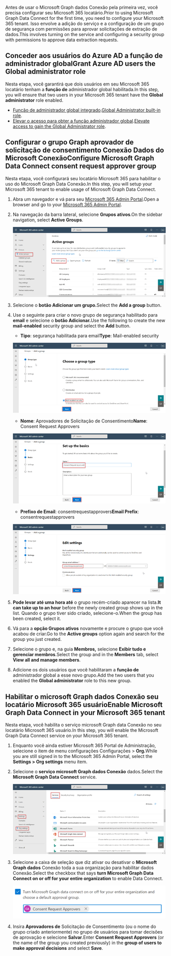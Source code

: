 <!-- markdownlint-disable MD002 MD041 -->

<span data-ttu-id="58637-101">Antes de usar o Microsoft Graph dados Conexão pela primeira vez, você precisa configurar seu Microsoft 365 locatário.</span><span class="sxs-lookup"><span data-stu-id="58637-101">Prior to using Microsoft Graph Data Connect for the first time, you need to configure your Microsoft 365 tenant.</span></span> <span data-ttu-id="58637-102">Isso envolve a adição do serviço e a configuração de um grupo de segurança com permissões para aprovar solicitações de extração de dados.</span><span class="sxs-lookup"><span data-stu-id="58637-102">This involves turning on the service and configuring a security group with permissions to approve data extraction requests.</span></span>

## <a name="grant-azure-ad-users-the-global-administrator-role"></a><span data-ttu-id="58637-103">Conceder aos usuários do Azure AD a função de administrador global</span><span class="sxs-lookup"><span data-stu-id="58637-103">Grant Azure AD users the Global administrator role</span></span>

<span data-ttu-id="58637-104">Nesta etapa, você garantirá que dois usuários em seu Microsoft 365 locatário tenham a **função de** administrador global habilitada.</span><span class="sxs-lookup"><span data-stu-id="58637-104">In this step, you will ensure that two users in your Microsoft 365 tenant have the **Global administrator** role enabled.</span></span>

- <span data-ttu-id="58637-105">[Função de administrador global integrado](/azure/active-directory/roles/permissions-reference#global-administrator).</span><span class="sxs-lookup"><span data-stu-id="58637-105">[Global Administrator built-in role](/azure/active-directory/roles/permissions-reference#global-administrator).</span></span>
- <span data-ttu-id="58637-106">[Elevar o acesso para obter a função administrador global](/azure/role-based-access-control/elevate-access-global-admin).</span><span class="sxs-lookup"><span data-stu-id="58637-106">[Elevate access to gain the Global Administrator role](/azure/role-based-access-control/elevate-access-global-admin).</span></span>

## <a name="configure-microsoft-graph-data-connect-consent-request-approver-group"></a><span data-ttu-id="58637-107">Configurar o grupo Graph aprovador de solicitação de consentimento Conexão Dados do Microsoft Conexão</span><span class="sxs-lookup"><span data-stu-id="58637-107">Configure Microsoft Graph Data Connect consent request approver group</span></span>

<span data-ttu-id="58637-108">Nesta etapa, você configurará seu locatário Microsoft 365 para habilitar o uso do Microsoft Graph Data Conexão.</span><span class="sxs-lookup"><span data-stu-id="58637-108">In this step, you will setup your Microsoft 365 tenant to enable usage of Microsoft Graph Data Connect.</span></span>

1. <span data-ttu-id="58637-109">Abra um navegador e vá para seu [Microsoft 365 Admin Portal](https://admin.microsoft.com/).</span><span class="sxs-lookup"><span data-stu-id="58637-109">Open a browser and go to your [Microsoft 365 Admin Portal](https://admin.microsoft.com/).</span></span>

1. <span data-ttu-id="58637-110">Na navegação da barra lateral, selecione **Grupos ativos**.</span><span class="sxs-lookup"><span data-stu-id="58637-110">On the sidebar navigation, select **Active Groups**.</span></span>
  
    ![Uma captura de tela mostrando os grupos ativos no Microsoft 365 de administração.](images/data-connect-m365-act-grp.png)

1. <span data-ttu-id="58637-112">Selecione o **botão Adicionar um grupo.**</span><span class="sxs-lookup"><span data-stu-id="58637-112">Select the **Add a group** button.</span></span>

1. <span data-ttu-id="58637-113">Use o seguinte para criar o novo grupo de segurança habilitado para **email** e selecione o **botão Adicionar.**</span><span class="sxs-lookup"><span data-stu-id="58637-113">Use the following to create the new **mail-enabled** security group and select the **Add** button.</span></span>
   - <span data-ttu-id="58637-114">**Tipo**: segurança habilitada para email</span><span class="sxs-lookup"><span data-stu-id="58637-114">**Type**: Mail-enabled security</span></span>

    ![Uma captura de tela mostrando um usuário selecionando a segurança habilitada para email para um novo grupo no Microsoft 365 de administração.](images/data-connect-m365-mail-sec.png)

   - <span data-ttu-id="58637-116">**Nome**: Aprovadores de Solicitação de Consentimento</span><span class="sxs-lookup"><span data-stu-id="58637-116">**Name**: Consent Request Approvers</span></span>

    ![Uma captura de tela mostrando um usuário está dando ao grupo um nome de "Aprovadores de Solicitação de Consentimento" no Microsoft 365 de administração.](images/data-connect-m365-cons-apprv.png)

   - <span data-ttu-id="58637-118">**Prefixo de Email**: consentrequestapprovers</span><span class="sxs-lookup"><span data-stu-id="58637-118">**Email Prefix**: consentrequestapprovers</span></span>

    ![Uma captura de tela mostrando um usuário criando o endereço de email para o grupo criado anteriormente no Microsoft 365 de administração.](images/data-connect-m365-cons-apprv-pref.png)

1. <span data-ttu-id="58637-120">**Pode levar até uma hora até** o grupo recém-criado aparecer na lista.</span><span class="sxs-lookup"><span data-stu-id="58637-120">**It can take up to an hour** before the newly created group shows up in the list.</span></span> <span data-ttu-id="58637-121">Quando o grupo tiver sido criado, selecione-o.</span><span class="sxs-lookup"><span data-stu-id="58637-121">When the group has been created, select it.</span></span>

1. <span data-ttu-id="58637-122">Vá para a **opção Grupos ativos** novamente e procure o grupo que você acabou de criar.</span><span class="sxs-lookup"><span data-stu-id="58637-122">Go to the **Active groups** option again and search for the group you just created.</span></span>

1. <span data-ttu-id="58637-123">Selecione o grupo e, na guia **Membros,** selecione **Exibir tudo e gerenciar membros**.</span><span class="sxs-lookup"><span data-stu-id="58637-123">Select the group and in the **Members** tab, select **View all and manage members**.</span></span>

1. <span data-ttu-id="58637-124">Adicione os dois usuários que você habilitaram a **função de** administrador global a esse novo grupo.</span><span class="sxs-lookup"><span data-stu-id="58637-124">Add the two users that you enabled the **Global administrator** role to this new group.</span></span>

## <a name="enable-microsoft-graph-data-connect-in-your-microsoft-365-tenant"></a><span data-ttu-id="58637-125">Habilitar o microsoft Graph dados Conexão seu locatário Microsoft 365 usuário</span><span class="sxs-lookup"><span data-stu-id="58637-125">Enable Microsoft Graph Data Connect in your Microsoft 365 tenant</span></span>

<span data-ttu-id="58637-126">Nesta etapa, você habilita o serviço microsoft Graph data Conexão no seu locatário Microsoft 365 usuário.</span><span class="sxs-lookup"><span data-stu-id="58637-126">In this step, you will enable the Microsoft Graph Data Connect service on your Microsoft 365 tenant.</span></span>

1. <span data-ttu-id="58637-127">Enquanto você ainda estiver Microsoft 365 Portal de Administração, selecione o item de menu configurações Configurações > **Org.**</span><span class="sxs-lookup"><span data-stu-id="58637-127">While you are still signed in to the Microsoft 365 Admin Portal, select the **Settings > Org settings** menu item.</span></span>

1. <span data-ttu-id="58637-128">Selecione o **serviço microsoft Graph dados Conexão** dados.</span><span class="sxs-lookup"><span data-stu-id="58637-128">Select the **Microsoft Graph Data Connect** service.</span></span>

    ![Uma captura de tela mostrando o "Serviços" na folha "Configurações da organização".](images/data-connect-m365-mgdc-toggle.png)

1. <span data-ttu-id="58637-131">Selecione a caixa de seleção que diz ativar ou desativar o **Microsoft Graph dados** Conexão toda a sua organização para habilitar dados Conexão.</span><span class="sxs-lookup"><span data-stu-id="58637-131">Select the checkbox that says **turn Microsoft Graph Data Connect on or off for your entire organization** to enable Data Connect.</span></span>

    ![Uma captura de tela mostrando a caixa de seleção que você precisa marcar para habilitar a Conexão dados para toda a sua organização.](images/data-connect-m365-enable-mgdc-for-org.png)

1. <span data-ttu-id="58637-133">Insira **Aprovadores de** Solicitação de Consentimento (ou o  nome do grupo criado anteriormente) no grupo de usuários para tomar decisões de aprovação e selecione **Salvar**.</span><span class="sxs-lookup"><span data-stu-id="58637-133">Enter **Consent Request Approvers** (or the name of the group you created previously) in the **group of users to make approval decisions** and select **Save**.</span></span>
